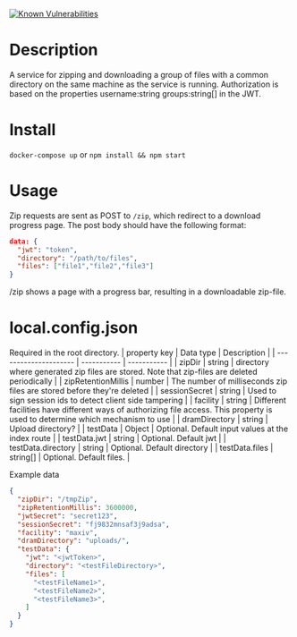 [![Known Vulnerabilities](https://snyk.io/test/github/SciCatProject/zip-service/master/badge.svg?targetFile=package.json)](https://snyk.io/test/github/SciCatProject/zip-service/master?targetFile=package.json)

# Description
A service for zipping and downloading a group of files with a common directory on the same machine as the service is running. Authorization is based on the properties username:string groups:string[] in the JWT.

# Install
`docker-compose up` or `npm install && npm start`

# Usage
Zip requests are sent as POST to `/zip`, which redirect to a download progress page. The post body should have the following format:

```json
data: {
  "jwt": "token",
  "directory": "/path/to/files",
  "files": ["file1","file2","file3"]
}
```
/zip shows a page with a progress bar, resulting in a downloadable zip-file.

# local.config.json
Required in the root directory. 
| property key          | Data type   | Description |
| --------------------- | ----------- | ----------- |
| zipDir                | string      | directory where generated zip files are stored. Note that zip-files are deleted periodically |
| zipRetentionMillis    | number      | The number of milliseconds zip files are stored before they're deleted |
| sessionSecret         | string      | Used to sign session ids to detect client side tampering |
| facility              | string      | Different facilities have different ways of authorizing file access. This property is used to determine which mechanism to use |
| dramDirectory         | string      | Upload directory? |
| testData              | Object      | Optional. Default input values at the index route |
| testData.jwt          | string      | Optional. Default jwt |
| testData.directory    | string      | Optional. Default directory |
| testData.files        | string[]    | Optional. Default files. |


Example data
```json
{
  "zipDir": "/tmpZip",
  "zipRetentionMillis": 3600000,
  "jwtSecret": "secret123",
  "sessionSecret": "fj9832mnsaf3j9adsa",
  "facility": "maxiv",
  "dramDirectory": "uploads/",
  "testData": {
    "jwt": "<jwtToken>",
    "directory": "<testFileDirectory>",
    "files": [
      "<testFileName1>",
      "<testFileName2>",
      "<testFileName3>",
    ]
  }
}
 ```
